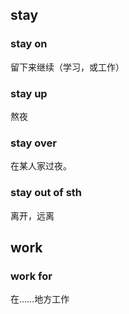 ## stay

### stay on

留下来继续（学习，或工作）

### stay up

熬夜

### stay over

在某人家过夜。

### stay out of sth

离开，远离

## work

### work for

在……地方工作